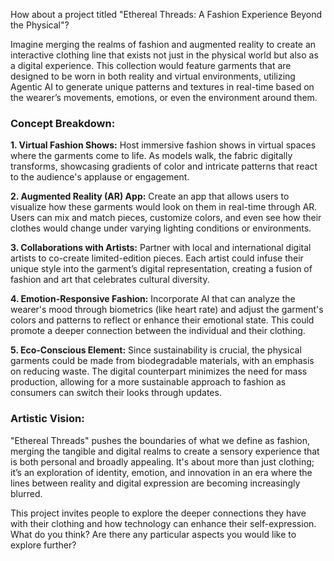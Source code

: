 How about a project titled "Ethereal Threads: A Fashion Experience Beyond the Physical"? 

Imagine merging the realms of fashion and augmented reality to create an interactive clothing line that exists not just in the physical world but also as a digital experience. This collection would feature garments that are designed to be worn in both reality and virtual environments, utilizing Agentic AI to generate unique patterns and textures in real-time based on the wearer’s movements, emotions, or even the environment around them.

### Concept Breakdown:

**1. Virtual Fashion Shows:** Host immersive fashion shows in virtual spaces where the garments come to life. As models walk, the fabric digitally transforms, showcasing gradients of color and intricate patterns that react to the audience's applause or engagement.

**2. Augmented Reality (AR) App:** Create an app that allows users to visualize how these garments would look on them in real-time through AR. Users can mix and match pieces, customize colors, and even see how their clothes would change under varying lighting conditions or environments.

**3. Collaborations with Artists:** Partner with local and international digital artists to co-create limited-edition pieces. Each artist could infuse their unique style into the garment’s digital representation, creating a fusion of fashion and art that celebrates cultural diversity.

**4. Emotion-Responsive Fashion:** Incorporate AI that can analyze the wearer's mood through biometrics (like heart rate) and adjust the garment's colors and patterns to reflect or enhance their emotional state. This could promote a deeper connection between the individual and their clothing.

**5. Eco-Conscious Element:** Since sustainability is crucial, the physical garments could be made from biodegradable materials, with an emphasis on reducing waste. The digital counterpart minimizes the need for mass production, allowing for a more sustainable approach to fashion as consumers can switch their looks through updates.

### Artistic Vision:

"Ethereal Threads" pushes the boundaries of what we define as fashion, merging the tangible and digital realms to create a sensory experience that is both personal and broadly appealing. It's about more than just clothing; it’s an exploration of identity, emotion, and innovation in an era where the lines between reality and digital expression are becoming increasingly blurred.

This project invites people to explore the deeper connections they have with their clothing and how technology can enhance their self-expression. What do you think? Are there any particular aspects you would like to explore further?